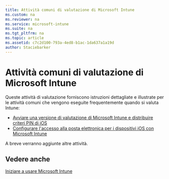```yaml
---
title: Attività comuni di valutazione di Microsoft Intune
ms.custom: na
ms.reviewer: na
ms.service: microsoft-intune
ms.suite: na
ms.tgt_pltfrm: na
ms.topic: article
ms.assetid: c7c2d100-793a-4ed8-b1ac-1da637a1a19d
author: Staciebarker
---
```

# Attività comuni di valutazione di Microsoft Intune
Queste attività di valutazione forniscono istruzioni dettagliate e illustrate per le attività comuni che vengono eseguite frequentemente quando si valuta Intune:

- [Avviare una versione di valutazione di Microsoft Intune e distribuire criteri PIN di iOS](Start-a-Microsoft-Intune-trial-and-deploy-iOS-PIN-policy.md)
- [Configurare l'accesso alla posta elettronica per i dispositivi iOS con Microsoft Intune](Set-up-email-access-for-iOS-devices-using-Microsoft-Intune.md)

A breve verranno aggiunte altre attività.

## Vedere anche
[Iniziare a usare Microsoft Intune](Start-using-Microsoft-Intune.md)

<!--HONumber=Apr16_HO3-->


